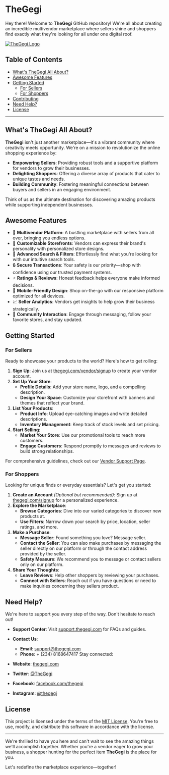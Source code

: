 # TheGegi

Hey there! Welcome to **TheGegi** GitHub repository! We're all about creating an incredible multivendor marketplace where sellers shine and shoppers find exactly what they're looking for all under one digital roof.

[![TheGegi Logo](https://thegegi.com/web/src/Assets/logo/tg-48-48.png)](https://thegegi.com)

## Table of Contents

- [What's TheGegi All About?](#whats-thegegi-all-about)
- [Awesome Features](#awesome-features)
- [Getting Started](#getting-started)
  - [For Sellers](#for-sellers)
  - [For Shoppers](#for-shoppers)
- [Contributing](#contributing)
- [Need Help?](#need-help)
- [License](#license)

---

## What's TheGegi All About?

**TheGegi** isn't just another marketplace—it's a vibrant community where creativity meets opportunity. We're on a mission to revolutionize the online shopping experience by:

- **Empowering Sellers**: Providing robust tools and a supportive platform for vendors to grow their businesses.
- **Delighting Shoppers**: Offering a diverse array of products that cater to unique tastes and needs.
- **Building Community**: Fostering meaningful connections between buyers and sellers in an engaging environment.

Think of us as the ultimate destination for discovering amazing products while supporting independent businesses.

## Awesome Features

- 🔹 **Multivendor Platform**: A bustling marketplace with sellers from all over, bringing you endless options.
- 🎨 **Customizable Storefronts**: Vendors can express their brand's personality with personalized store designs.
- 🔎 **Advanced Search & Filters**: Effortlessly find what you're looking for with our intuitive search tools.
- 🔒 **Secure Transactions**: Your safety is our priority—shop with confidence using our trusted payment systems.
- ⭐ **Ratings & Reviews**: Honest feedback helps everyone make informed decisions.
- 📱 **Mobile-Friendly Design**: Shop on-the-go with our responsive platform optimized for all devices.
- 📈 **Seller Analytics**: Vendors get insights to help grow their business strategically.
- 💬 **Community Interaction**: Engage through messaging, follow your favorite stores, and stay updated.

## Getting Started

### For Sellers

Ready to showcase your products to the world? Here's how to get rolling:

1. **Sign Up**: Join us at [thegegi.com/vendor/signup](https://thegegi.com/signup) to create your vendor account.
2. **Set Up Your Store**:
   - **Profile Details**: Add your store name, logo, and a compelling description.
   - **Design Your Space**: Customize your storefront with banners and themes that reflect your brand.
3. **List Your Products**:
   - **Product Info**: Upload eye-catching images and write detailed descriptions.
   - **Inventory Management**: Keep track of stock levels and set pricing.
4. **Start Selling**:
   - **Market Your Store**: Use our promotional tools to reach more customers.
   - **Engage Customers**: Respond promptly to messages and reviews to build strong relationships.

For comprehensive guidelines, check out our [Vendor Support Page](https://support.thegegi.com).

### For Shoppers

Looking for unique finds or everyday essentials? Let's get you started:

1. **Create an Account** _(Optional but recommended)_: Sign up at [thegegi.com/signup](https://thegegi.com/signup) for a personalized experience.
2. **Explore the Marketplace**:
   - **Browse Categories**: Dive into our varied categories to discover new products at.
   - **Use Filters**: Narrow down your search by price, location, seller ratings, and more.
3. **Make a Purchase**:
   - **Message Seller**: Found something you love? Message seller.
   - **Contact the Seller**: You can also make purchases by messaging the seller directly on our platform or through the contact address provided by the seller.
   - **Safety Measure**: We recommend you to message or contact sellers only on our platform.
4. **Share Your Thoughts**:
   - **Leave Reviews**: Help other shoppers by reviewing your purchases.
   - **Connect with Sellers**: Reach out if you have questions or need to make inquiries concerning they sellers product.
 
## Need Help?

We're here to support you every step of the way. Don't hesitate to reach out!

- **Support Center**: Visit [support.thegegi.com](https://support.thegegi.com) for FAQs and guides.
- **Contact Us**:
  - **Email**: [support@thegegi.com](mailto:support@thegegi.com)
  - **Phone**: + (234) 8168647417
Stay connected:

- **Website**: [thegegi.com](https://thegegi.com)
- **Twitter**: [@TheGegi](https://twitter.com/thegegi)
- **Facebook**: [facebook.com/thegegi](https://facebook.com/thegegi)
- **Instagram**: [@thegegi](https://instagram.com/thegegi)

## License

This project is licensed under the terms of the [MIT License](https://github.com/TheGegi/TheGegi/blob/main/LICENSE). You're free to use, modify, and distribute this software in accordance with the license.

---

We're thrilled to have you here and can't wait to see the amazing things we'll accomplish together. Whether you're a vendor eager to grow your business, a shopper hunting for the perfect item  **TheGegi** is the place for you.

Let's redefine the marketplace experience—together!
